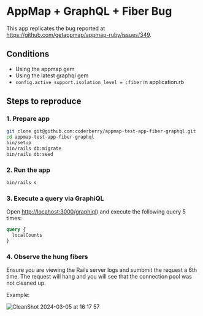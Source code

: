 # AppMap + GraphQL + Fiber Bug

This app replicates the bug reported at https://github.com/getappmap/appmap-ruby/issues/349.

## Conditions

- Using the appmap gem
- Using the latest graphql gem
- `config.active_support.isolation_level = :fiber` in application.rb

## Steps to reproduce

### 1. Prepare app

```bash
git clone git@github.com:coderberry/appmap-test-app-fiber-graphql.git
cd appmap-test-app-fiber-graphql
bin/setup
bin/rails db:migrate
bin/rails db:seed
```

### 2. Run the app

```bash
bin/rails s
```

### 3. Execute a query via GraphiQL

Open [http://locahost:3000/graphiql](http://localhost:3000/graphiql)) and execute the following query 5 times:

```graphql
query {
  localCounts
}
```

### 4. Observe the hung fibers

Ensure you are viewing the Rails server logs and sumbmit the request a 6th time. The request will hang and you will see that the connection pool was not cleaned up.

Example:

![CleanShot 2024-03-05 at 16 17 57](https://github.com/coderberry/appmap-test-app-fiber-graphql/assets/12481/c3287d73-fb38-47cd-ab44-c202e0a6507a)
